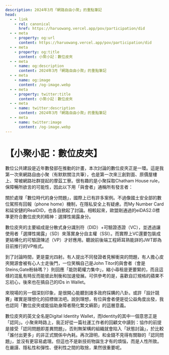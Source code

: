 ```yaml
---
description: 2024年3月「網路自由小聚」的重點筆記
head:
  - - link
    - rel: canonical
      href: https://haruowang.vercel.app/pov/participation/did
  - - meta
    - property: og:url
      content: https://haruowang.vercel.app/pov/participation/did
  - - meta
    - property: og:title
      content: 小聚小記：數位皮夾
  - - meta
    - name: og:description
      content: 2024年3月「網路自由小聚」的重點筆記
  - - meta
    - name: og:image
      content: /og-image.webp
  - - meta
    - property: twitter:title
      content: 小聚小記：數位皮夾
  - - meta
    - name: twitter:description
      content: 2024年3月「網路自由小聚」的重點筆記
  - - meta
    - name: twitter:image
      content: /og-image.webp
---
```


# 【小聚小記：數位皮夾】

<p><Badge type="info" text="🌳 Evergreen" /></P>

數位公共建設是近年數發部在推動的計畫，本次討論的數位皮夾正是一環。這是我第一次來網路自由小聚（有默默關注共筆），也是第一次來三創對面、原價屋樓上、常被網路社群提起的摩茲工寮。很有趣的是小聚採取Chatham House rule，保障暢所欲言的可能性，因此以下用「與會者」通稱所有發言者：

關於處理「數位時代的身分問題」，國際上已有許多案例。不過像國土安全部的數位駕照有回報（phone home）機制，在隱私安全上有疑慮。而My Number Card和延安鏈的RealDID，也各自掀起了討論。相較起來，歐盟剛通過的eiDAS2.0標準更符合數位皮夾的精神：選擇性揭露身分。

數位皮夾的主要組成是分散式身分識別符（DID）+可驗證憑證（VC），並透過讓使用者「選擇性揭露」（SD）來落實身分自主權（SSI）。而實際上VC還要包裝成更結構化的可驗證陳述（VP）才好應用。聽說前後端工程師耳熟能詳的JWT即為目前推行的VP格式。

到了討論時間，更是靈光四射。有人提出不同發證者見解衝突的問題，有人擔心皮夾開源會被有心人士走後門，一位笑稱自己是John Titor的與會者（會是Steins;Gate粉絲嗎？）則回應「能防範權力集中」，縮小尋租是更要緊的，而且這樣的混亂有時反而能彼此制衡和加速發展。可供參考的是，喜歡自訂規格的蘋果不忘初心，後來也在搞自己的IDs in Wallet。

來現場的另一個深刻印象，是很開心能聽到諸多政府採購的八卦。或許「設計競賽」確實是理想化的招標做法吧。說到理想，有位與會者便是從公益角度出發，我也認同「數位皮夾或能協助身障者簡化繁文縟節」的這層意義。

數位皮夾的英文全名是Digital Identity Wallet，而Identity的其中一個意思正是「認同」。小聚來時路上，我正好從一篇社運工作者的回顧文中讀到：協作的前提是接受「認同問題即差異問題」，否則無架構的組織就會陷入「狀態討論」，於比較「誰付出更多」的非正式關係中內耗。再次證明，和金錢不見得有關聯的「認同問題」，並沒有更容易處理。但這也不是新技術物誕生才有的煩惱，而是人性所致。在嚴謹、隱私性和彈性、便利性之間的取捨，果然很重要呢。